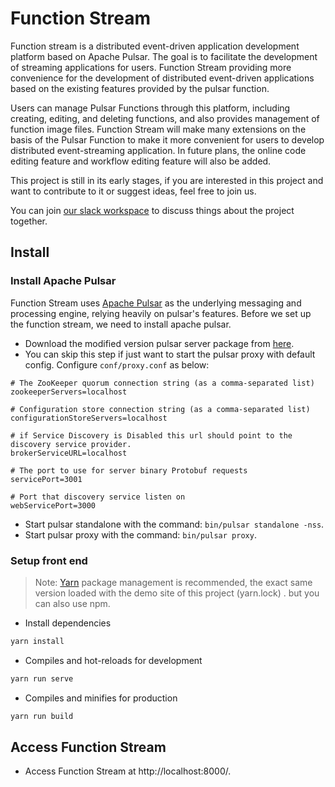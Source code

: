 # Function Stream

Function stream is a distributed event-driven application development platform based on Apache Pulsar. The goal is to facilitate the development of streaming applications for users. Function Stream providing more convenience for the development of distributed event-driven applications based on the existing features provided by the pulsar function.

Users can manage Pulsar Functions through this platform, including creating, editing, and deleting functions, and also provides management of function image files. Function Stream will make many extensions on the basis of the Pulsar Function to make it more convenient for users to develop distributed event-streaming application. In future plans, the online code editing feature and workflow editing feature will also be added.

This project is still in its early stages, if you are interested in this project and want to contribute to it or suggest ideas, feel free to join us.

You can join [our slack workspace](https://join.slack.com/t/functionstreamgroup/shared_invite/zt-rkqk9pcy-ARS3Y~wb_7z7lojZII5m4g ) to discuss things about the project together.

## Install

### Install Apache Pulsar

Function Stream uses [Apache Pulsar](https://pulsar.apache.org/) as the underlying messaging and processing engine, relying heavily on pulsar's features. Before we set up the function stream, we need to install apache pulsar.

* Download the modified version pulsar server package from [here](https://functionstream.oss-cn-hongkong.aliyuncs.com/apache-pulsar-2.8.0-SNAPSHOT.zip?versionId=CAEQHxiBgMCAq4vwzhciIGQxMGMxMGI4NjQ0ODRmMzE4NGI0YWE3MjlhNmYyNTc4). 
* You can skip this step if just want to start the pulsar proxy with default config. Configure `conf/proxy.conf` as below:
```
# The ZooKeeper quorum connection string (as a comma-separated list)
zookeeperServers=localhost

# Configuration store connection string (as a comma-separated list)
configurationStoreServers=localhost

# if Service Discovery is Disabled this url should point to the discovery service provider.
brokerServiceURL=localhost

# The port to use for server binary Protobuf requests
servicePort=3001

# Port that discovery service listen on
webServicePort=3000
```
* Start pulsar standalone with the command: `bin/pulsar standalone -nss`.
* Start pulsar proxy with the command: `bin/pulsar proxy`.

### Setup front end

> Note:  [Yarn](https://yarnpkg.com/) package management is recommended, the exact same version loaded with the demo site of this project (yarn.lock) . but you can also use npm.

* Install dependencies

```sh
yarn install
```

* Compiles and hot-reloads for development

```sh
yarn run serve
```

* Compiles and minifies for production

```sh
yarn run build
```

## Access Function Stream

* Access Function Stream at http://localhost:8000/.
